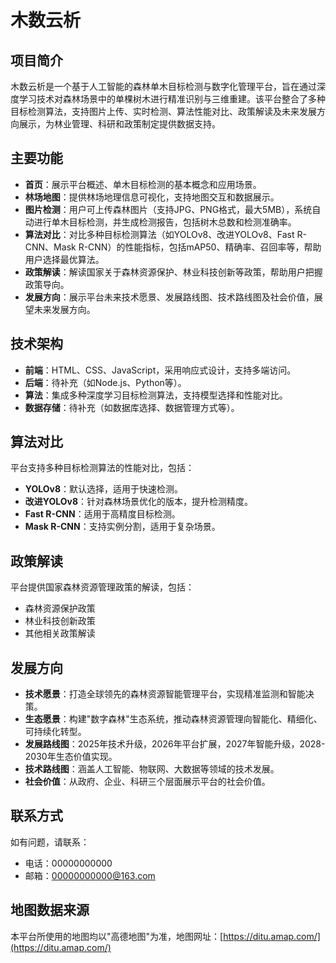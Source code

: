 # 木数云析

## 项目简介
木数云析是一个基于人工智能的森林单木目标检测与数字化管理平台，旨在通过深度学习技术对森林场景中的单棵树木进行精准识别与三维重建。该平台整合了多种目标检测算法，支持图片上传、实时检测、算法性能对比、政策解读及未来发展方向展示，为林业管理、科研和政策制定提供数据支持。

## 主要功能
- **首页**：展示平台概述、单木目标检测的基本概念和应用场景。
- **林场地图**：提供林场地理信息可视化，支持地图交互和数据展示。
- **图片检测**：用户可上传森林图片（支持JPG、PNG格式，最大5MB），系统自动进行单木目标检测，并生成检测报告，包括树木总数和检测准确率。
- **算法对比**：对比多种目标检测算法（如YOLOv8、改进YOLOv8、Fast R-CNN、Mask R-CNN）的性能指标，包括mAP50、精确率、召回率等，帮助用户选择最优算法。
- **政策解读**：解读国家关于森林资源保护、林业科技创新等政策，帮助用户把握政策导向。
- **发展方向**：展示平台未来技术愿景、发展路线图、技术路线图及社会价值，展望未来发展方向。

## 技术架构
- **前端**：HTML、CSS、JavaScript，采用响应式设计，支持多端访问。
- **后端**：待补充（如Node.js、Python等）。
- **算法**：集成多种深度学习目标检测算法，支持模型选择和性能对比。
- **数据存储**：待补充（如数据库选择、数据管理方式等）。

## 算法对比
平台支持多种目标检测算法的性能对比，包括：
- **YOLOv8**：默认选择，适用于快速检测。
- **改进YOLOv8**：针对森林场景优化的版本，提升检测精度。
- **Fast R-CNN**：适用于高精度目标检测。
- **Mask R-CNN**：支持实例分割，适用于复杂场景。

## 政策解读
平台提供国家森林资源管理政策的解读，包括：
- 森林资源保护政策
- 林业科技创新政策
- 其他相关政策解读

## 发展方向
- **技术愿景**：打造全球领先的森林资源智能管理平台，实现精准监测和智能决策。
- **生态愿景**：构建"数字森林"生态系统，推动森林资源管理向智能化、精细化、可持续化转型。
- **发展路线图**：2025年技术升级，2026年平台扩展，2027年智能升级，2028-2030年生态价值实现。
- **技术路线图**：涵盖人工智能、物联网、大数据等领域的技术发展。
- **社会价值**：从政府、企业、科研三个层面展示平台的社会价值。

## 联系方式
如有问题，请联系：
- 电话：00000000000
- 邮箱：00000000000@163.com

## 地图数据来源
本平台所使用的地图均以"高德地图"为准，地图网址：[https://ditu.amap.com/](https://ditu.amap.com/) 